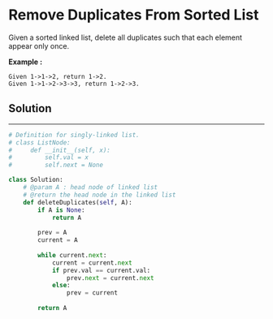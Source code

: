 <h1>Remove Duplicates From Sorted List</h1>

<p>
Given a sorted linked list, delete all duplicates such that each element appear only once.
</p>

<p><b>Example :</b>
<br>

    Given 1->1->2, return 1->2.
    Given 1->1->2->3->3, return 1->2->3.
</p>

<h2>Solution</h2>

***

```python
# Definition for singly-linked list.
# class ListNode:
#     def __init__(self, x):
#         self.val = x
#         self.next = None

class Solution:
    # @param A : head node of linked list
    # @return the head node in the linked list
    def deleteDuplicates(self, A):
        if A is None:
            return A
        
        prev = A
        current = A
        
        while current.next:
            current = current.next
            if prev.val == current.val:
                prev.next = current.next
            else:
                prev = current
                
        return A
```